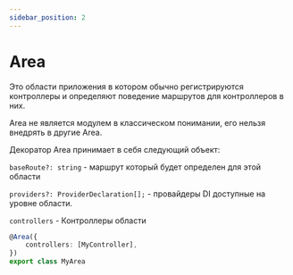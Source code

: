 ```yaml
---
sidebar_position: 2
---
```


# Area

Это области приложения в котором обычно регистрируются контроллеры и определяют поведение маршрутов для контроллеров в них.

Area не является модулем в классическом понимании, его нельзя внедрять в другие Area.

Декоратор Area принимает в себя следующий объект: 

`baseRoute?: string` - маршрут который будет определен для этой области

`providers?: ProviderDeclaration[];` - провайдеры DI  доступные на уровне области.

`controllers` - Контроллеры области

```ts
@Area({
    controllers: [MyController],
})
export class MyArea
```